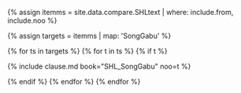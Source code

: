

<!--원문인용 시작. 상위에서 from, noo 지정 필요-->

{% assign itemms = site.data.compare.SHLtext | where: include.from, include.noo %}

{% assign targets = itemms | map: 'SongGabu' %}

{% for ts in targets %}
{% for t in ts %}
{% if t %}

{% include clause.md book="SHL_SongGabu" noo=t %}

{% endif %}
{% endfor %}
{% endfor %}

<!--원문인용 끝-->
